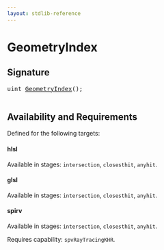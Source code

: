 ```yaml
---
layout: stdlib-reference
---
```


# GeometryIndex

## Signature 

<pre>
<span class="code_keyword">uint</span> <a href="/stdlib-reference/global-decls/GeometryIndex">GeometryIndex</a>();

</pre>

## Availability and Requirements

Defined for the following targets:

#### hlsl
Available in stages: `intersection`, `closesthit`, `anyhit`.

#### glsl
Available in stages: `intersection`, `closesthit`, `anyhit`.

#### spirv
Available in stages: `intersection`, `closesthit`, `anyhit`.

Requires capability: `spvRayTracingKHR`.


